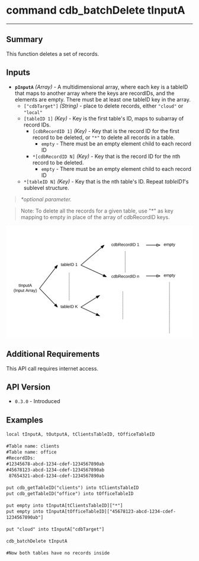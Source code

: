 # command cdb_batchDelete tInputA
---
## Summary
This function deletes a set of records.

## Inputs
* **`pInputA`** *(Array)* - A multidimensional array, where each key is a tableID that maps to another array where the keys are recordIDs, and the elements are empty. There must be at least one tableID key in the array.
	* `["cdbTarget"]` *(String)* - place to delete records, either `"cloud"` or `"local"`
    * `[tableID 1]` *(Key)* - Key is the first table's ID, maps to subarray of record IDs.
    	* `[cdbRecordID 1]` *(Key)* - Key that is the record ID for the first record to be deleted, or `"*"` to delete all records in a table. 
    		* `empty` - There must be an empty element child to each record ID
    	* `*[cdbRecordID N]` *(Key)* - Key that is the record ID for the nth record to be deleted.
    		* `empty` - There must be an empty element child to each record ID
    * `*[tableID N]` *(Key)* - Key that is the nth table's ID. Repeat *tableID1*'s sublevel structure.

> _*optional parameter._

> Note: To delete all the records for a given table, use "\*" as key mapping to empty in place of the array of cdbRecordID keys.

![BatchDelete input diagram](images/BatchDeleteInput.svg)

## Additional Requirements
This API call requires internet access.

## API Version
* `0.3.0` - Introduced

## Examples
```
local tInputA, tOutputA, tClientsTableID, tOfficeTableID
     
#Table name: clients											   #Table name: office				
#RecordIDs: 
#12345678-abcd-1234-cdef-1234567890ab	   					       #45678123-abcd-1234-cdef-1234567890ab
 87654321-abcd-1234-cdef-1234567890ab

put cdb_getTableID("clients") into tClientsTableID                                       
put cdb_getTableID("office") into tOfficeTableID
     
put empty into tInputA[tClientsTableID]["*"]
put empty into tInputA[tOfficeTableID]["45678123-abcd-1234-cdef-1234567890ab"]
     
put "cloud" into tInputA["cdbTarget"]

cdb_batchDelete tInputA

#Now both tables have no records inside
```